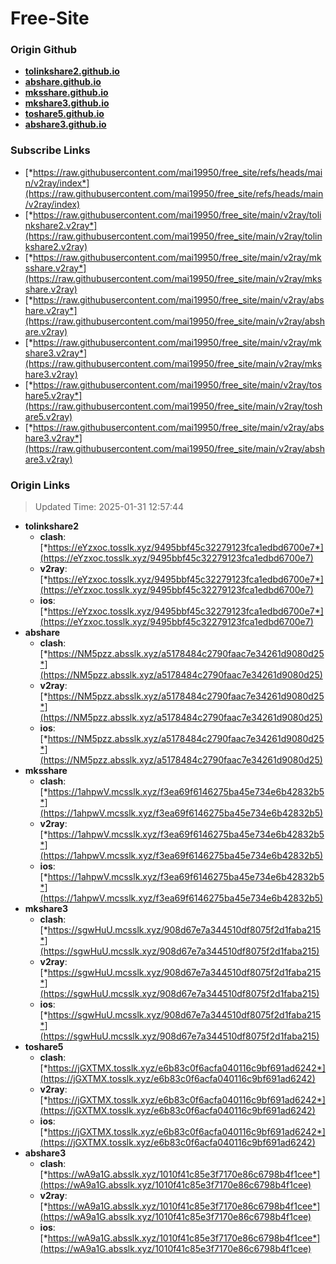 # Free-Site

### Origin Github

- [**tolinkshare2.github.io**](https://github.com/tolinkshare2/tolinkshare2.github.io)
- [**abshare.github.io**](https://github.com/abshare/abshare.github.io)
- [**mksshare.github.io**](https://github.com/mksshare/mksshare.github.io)
- [**mkshare3.github.io**](https://github.com/mkshare3/mkshare3.github.io)
- [**toshare5.github.io**](https://github.com/toshare5/toshare5.github.io)
- [**abshare3.github.io**](https://github.com/abshare3/abshare3.github.io)

### Subscribe Links

- [*https://raw.githubusercontent.com/mai19950/free_site/refs/heads/main/v2ray/index*](https://raw.githubusercontent.com/mai19950/free_site/refs/heads/main/v2ray/index)
- [*https://raw.githubusercontent.com/mai19950/free_site/main/v2ray/tolinkshare2.v2ray*](https://raw.githubusercontent.com/mai19950/free_site/main/v2ray/tolinkshare2.v2ray)
- [*https://raw.githubusercontent.com/mai19950/free_site/main/v2ray/mksshare.v2ray*](https://raw.githubusercontent.com/mai19950/free_site/main/v2ray/mksshare.v2ray)
- [*https://raw.githubusercontent.com/mai19950/free_site/main/v2ray/abshare.v2ray*](https://raw.githubusercontent.com/mai19950/free_site/main/v2ray/abshare.v2ray)
- [*https://raw.githubusercontent.com/mai19950/free_site/main/v2ray/mkshare3.v2ray*](https://raw.githubusercontent.com/mai19950/free_site/main/v2ray/mkshare3.v2ray)
- [*https://raw.githubusercontent.com/mai19950/free_site/main/v2ray/toshare5.v2ray*](https://raw.githubusercontent.com/mai19950/free_site/main/v2ray/toshare5.v2ray)
- [*https://raw.githubusercontent.com/mai19950/free_site/main/v2ray/abshare3.v2ray*](https://raw.githubusercontent.com/mai19950/free_site/main/v2ray/abshare3.v2ray)

### Origin Links

> Updated Time: 2025-01-31 12:57:44

- **tolinkshare2**
  - **clash**: [*https://eYzxoc.tosslk.xyz/9495bbf45c32279123fca1edbd6700e7*](https://eYzxoc.tosslk.xyz/9495bbf45c32279123fca1edbd6700e7)
  - **v2ray**: [*https://eYzxoc.tosslk.xyz/9495bbf45c32279123fca1edbd6700e7*](https://eYzxoc.tosslk.xyz/9495bbf45c32279123fca1edbd6700e7)
  - **ios**: [*https://eYzxoc.tosslk.xyz/9495bbf45c32279123fca1edbd6700e7*](https://eYzxoc.tosslk.xyz/9495bbf45c32279123fca1edbd6700e7)
- **abshare**
  - **clash**: [*https://NM5pzz.absslk.xyz/a5178484c2790faac7e34261d9080d25*](https://NM5pzz.absslk.xyz/a5178484c2790faac7e34261d9080d25)
  - **v2ray**: [*https://NM5pzz.absslk.xyz/a5178484c2790faac7e34261d9080d25*](https://NM5pzz.absslk.xyz/a5178484c2790faac7e34261d9080d25)
  - **ios**: [*https://NM5pzz.absslk.xyz/a5178484c2790faac7e34261d9080d25*](https://NM5pzz.absslk.xyz/a5178484c2790faac7e34261d9080d25)
- **mksshare**
  - **clash**: [*https://1ahpwV.mcsslk.xyz/f3ea69f6146275ba45e734e6b42832b5*](https://1ahpwV.mcsslk.xyz/f3ea69f6146275ba45e734e6b42832b5)
  - **v2ray**: [*https://1ahpwV.mcsslk.xyz/f3ea69f6146275ba45e734e6b42832b5*](https://1ahpwV.mcsslk.xyz/f3ea69f6146275ba45e734e6b42832b5)
  - **ios**: [*https://1ahpwV.mcsslk.xyz/f3ea69f6146275ba45e734e6b42832b5*](https://1ahpwV.mcsslk.xyz/f3ea69f6146275ba45e734e6b42832b5)
- **mkshare3**
  - **clash**: [*https://sgwHuU.mcsslk.xyz/908d67e7a344510df8075f2d1faba215*](https://sgwHuU.mcsslk.xyz/908d67e7a344510df8075f2d1faba215)
  - **v2ray**: [*https://sgwHuU.mcsslk.xyz/908d67e7a344510df8075f2d1faba215*](https://sgwHuU.mcsslk.xyz/908d67e7a344510df8075f2d1faba215)
  - **ios**: [*https://sgwHuU.mcsslk.xyz/908d67e7a344510df8075f2d1faba215*](https://sgwHuU.mcsslk.xyz/908d67e7a344510df8075f2d1faba215)
- **toshare5**
  - **clash**: [*https://jGXTMX.tosslk.xyz/e6b83c0f6acfa040116c9bf691ad6242*](https://jGXTMX.tosslk.xyz/e6b83c0f6acfa040116c9bf691ad6242)
  - **v2ray**: [*https://jGXTMX.tosslk.xyz/e6b83c0f6acfa040116c9bf691ad6242*](https://jGXTMX.tosslk.xyz/e6b83c0f6acfa040116c9bf691ad6242)
  - **ios**: [*https://jGXTMX.tosslk.xyz/e6b83c0f6acfa040116c9bf691ad6242*](https://jGXTMX.tosslk.xyz/e6b83c0f6acfa040116c9bf691ad6242)
- **abshare3**
  - **clash**: [*https://wA9a1G.absslk.xyz/1010f41c85e3f7170e86c6798b4f1cee*](https://wA9a1G.absslk.xyz/1010f41c85e3f7170e86c6798b4f1cee)
  - **v2ray**: [*https://wA9a1G.absslk.xyz/1010f41c85e3f7170e86c6798b4f1cee*](https://wA9a1G.absslk.xyz/1010f41c85e3f7170e86c6798b4f1cee)
  - **ios**: [*https://wA9a1G.absslk.xyz/1010f41c85e3f7170e86c6798b4f1cee*](https://wA9a1G.absslk.xyz/1010f41c85e3f7170e86c6798b4f1cee)
